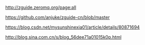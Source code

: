 
http://zguide.zeromq.org/page:all

https://github.com/anjuke/zguide-cn/blob/master

https://blog.csdn.net/mysunshinexia01/article/details/80871694

http://blog.sina.com.cn/s/blog_56dee71a01015k0p.html